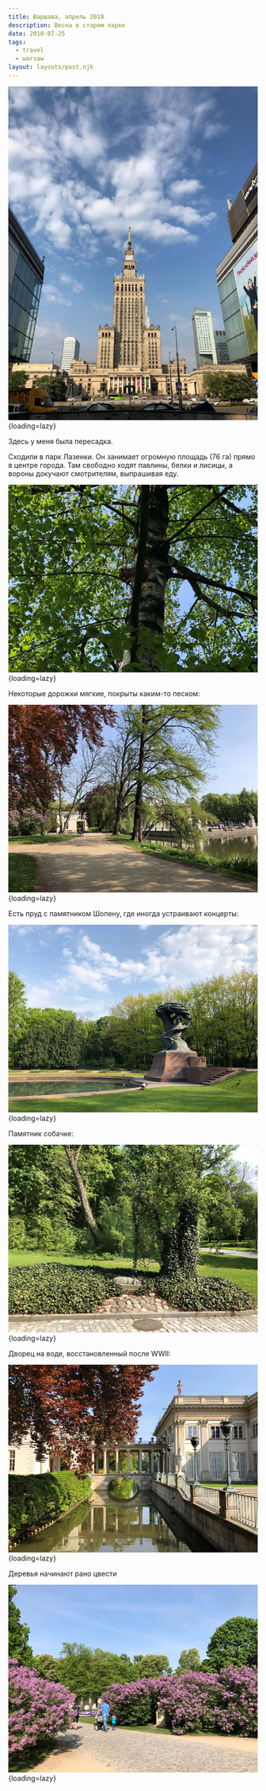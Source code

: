 ```yaml
---
title: Варшава, апрель 2018
description: Весна в старом парке
date: 2018-07-25
tags:
  - travel
  - warsaw
layout: layouts/post.njk
---
```

![](./images/IMG_0914.jpg){loading=lazy}

Здесь у меня была пересадка.

Сходили в парк Лазенки. Он занимает огромную площадь (76 га) прямо в центре города. Там свободно ходят павлины, белки и лисицы, а вороны докучают смотрителям, выпрашивая еду.

![](./images/IMG_0976.jpg){loading=lazy}

Некоторые дорожки мягкие, покрыты каким-то песком:

![](./images/IMG_0963.jpg){loading=lazy}

Есть пруд с памятником Шопену, где иногда устраивают концерты:

![](./images/IMG_0917.jpg){loading=lazy}

Памятник собачке:

![](./images/IMG_0941.jpg){loading=lazy}

Дворец на воде, восстановленный после WWII:

![](./images/IMG_0965.jpg){loading=lazy}

Деревья начинают рано цвести

![](./images/IMG_0959.jpg){loading=lazy}
